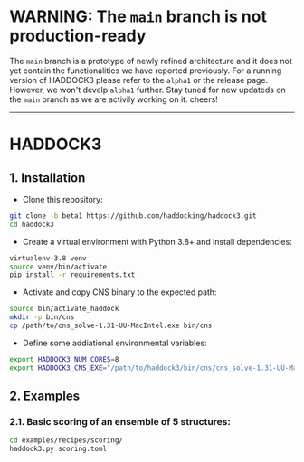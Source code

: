 
# WARNING: The `main` branch is not production-ready

The `main` branch is a prototype of newly refined architecture and it does not yet contain the functionalities we have reported previously. For a running version of HADDOCK3 please refer to the `alpha1` or the release page. However, we won't develp `alpha1` further. Stay tuned for new updateds on the `main` branch as we are activily working on it. cheers!

* * *

# HADDOCK3
## 1. Installation

* Clone this repository:

```bash
git clone -b beta1 https://github.com/haddocking/haddock3.git
cd haddock3
```

* Create a virtual environment with Python 3.8+ and install dependencies:

```bash
virtualenv-3.8 venv
source venv/bin/activate
pip install -r requirements.txt
```

* Activate and copy CNS binary to the expected path:

```bash
source bin/activate_haddock
mkdir -p bin/cns
cp /path/to/cns_solve-1.31-UU-MacIntel.exe bin/cns
```

* Define some addiational environmental variables:

```bash
export HADDOCK3_NUM_CORES=8
export HADDOCK3_CNS_EXE="/path/to/haddock3/bin/cns/cns_solve-1.31-UU-MacIntel.exe"
```


## 2. Examples

### 2.1. Basic scoring of an ensemble of 5 structures:

```bash
cd examples/recipes/scoring/
haddock3.py scoring.toml
```

